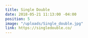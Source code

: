 ```yaml
---
title: Single Double
date: 2018-05-21 11:13:00 -04:00
position: 5
image: "/uploads/Single_double.jpg"
link: https://singledouble.co/
---
```



